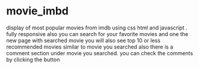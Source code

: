# movie_imbd
display  of most popular movies from  imdb  using  css html  and  javascript .  fully responsive
also  you can search for your favorite movies and one the new page with searched movie you will  also see 
top 10 or less recommended  movies  similar to movie you searched
also there is  a comment section under movie you searched. you can check the comments by clicking  the button

